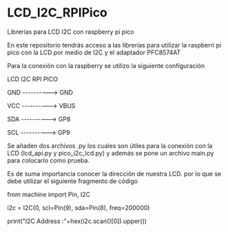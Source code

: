 # LCD_I2C_RPIPico
Librerías para LCD I2C con raspberry pi pico


En este repositorio tendrás acceso a las librerías para utilizar la raspberri pi pico con la LCD por medio de I2C y el adaptador PFC8574AT

Para la conexión con la raspberry se utilizo la siguiente configuración

LCD I2C             RPI PICO

GND   ---------->    GND

VCC   ---------->    VBUS

SDA   ---------->    GP8

SCL   ---------->    GP9

Se añaden dos archivos .py los cuales son útiles para la conexión con la LCD  (lcd_api.py y pico_i2c_lcd.py) y además se pone un archivo main.py para colocarlo como prueba.

Es de suma importancia conocer la dirección de nuestra LCD. por lo que se debe utilizar el siguiente fragmento de código

from machine import Pin, I2C

i2c = I2C(0, scl=Pin(9), sda=Pin(8), freq=200000)

print("I2C Address    :"+hex(i2c.scan()[0]).upper())
